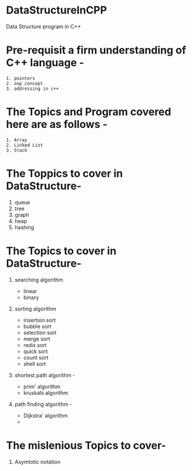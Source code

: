 # DataStructureInCPP

Data Structure program in C++



# Pre-requisit a firm understanding of C++ language -

    1. pointers 
    2. oop concept
    3. addressing in c++



# The Topics and Program covered here are as follows -
    
    1. Array 
    2. Linked List
    3. Stack


   
# The Toppics to cover in DataStructure-

1. queue
2. tree
3. graph
4. heap
5. hashing




# The Topics to cover in DataStructure-

1. searching algorithm
    - linear
    - binary 
    
2. sorting algorithm
    - insertion sort 
    - bubble sort 
    - selection sort
    - merge sort
    - redix sort
    - quick sort
    - count sort
    - shell sort

3. shortest path algorithm -
    - prim' algorithm
    - kruskals algorithm
 
4. path finding algorithm -
    - Dijkstra' algorithm
    - 


# The mislenious Topics to cover-

1. Asymtotic notation



